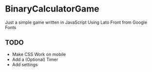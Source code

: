 # BinaryCalculatorGame
Just a simple game written in JavaScript
Using Lato Front from Google Fonts

## TODO
+ Make CSS Work on mobile
+ Add a (Optional) Timer
+ Add settings